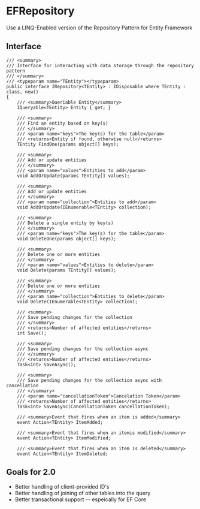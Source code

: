 # EFRepository
Use a LINQ-Enabled version of the Repository Pattern for Entity Framework

## Interface

	/// <summary>
	/// Interface for interacting with data storage through the repository pattern
	/// </summary>
	/// <typeparam name="TEntity"></typeparam>
	public interface IRepository<TEntity> : IDisposable where TEntity : class, new()
	{
		/// <summary>Queriable Entity</summary>
		IQueryable<TEntity> Entity { get; }

		/// <summary>
		/// Find an entity based on key(s)
		/// </summary>
		/// <param name="keys">The key(s) for the table</param>
		/// <returns>Entity if found, otherwise null</returns>
		TEntity FindOne(params object[] keys);

		/// <summary>
		/// Add or update entities
		/// </summary>
		/// <param name="values">Entities to add</param>
		void AddOrUpdate(params TEntity[] values);

		/// <summary>
		/// Add or update entities
		/// </summary>
		/// <param name="collection">Entities to add</param>
		void AddOrUpdate(IEnumerable<TEntity> collection);

		/// <summary>
		/// Delete a single entity by key(s)
		/// </summary>
		/// <param name="keys">The key(s) for the table</param>
		void DeleteOne(params object[] keys);

		/// <summary>
		/// Delete one or more entities
		/// </summary>
		/// <param name="values">Entities to delete</param>
		void Delete(params TEntity[] values);

		/// <summary>
		/// Delete one or more entities
		/// </summary>
		/// <param name="collection">Entities to delete</param>
		void Delete(IEnumerable<TEntity> collection);

		/// <summary>
		/// Save pending changes for the collection
		/// </summary>
		/// <returns>Number of affected entities</returns>
		int Save();

		/// <summary>
		/// Save pending changes for the collection async
		/// </summary>
		/// <returns>Number of affected entities</returns>
		Task<int> SaveAsync();

		/// <summary>
		/// Save pending changes for the collection async with cancellation
		/// </summary>
		/// <param name="cancellationToken">Cancelation Token</param>
		/// <returns>Number of affected entities</returns>
		Task<int> SaveAsync(CancellationToken cancellationToken);

		/// <summary>Event that fires when an item is added</summary>
		event Action<TEntity> ItemAdded;

		/// <summary>Event that fires when an itemis modified</summary>
		event Action<TEntity> ItemModified;

		/// <summary>Event that fires when an item is deleted</summary>
		event Action<TEntity> ItemDeleted;

## Goals for 2.0
 - Better handling of client-provided ID's
 - Better handling of joining of other tables into the query
 - Better transactional support -- espeically for EF Core